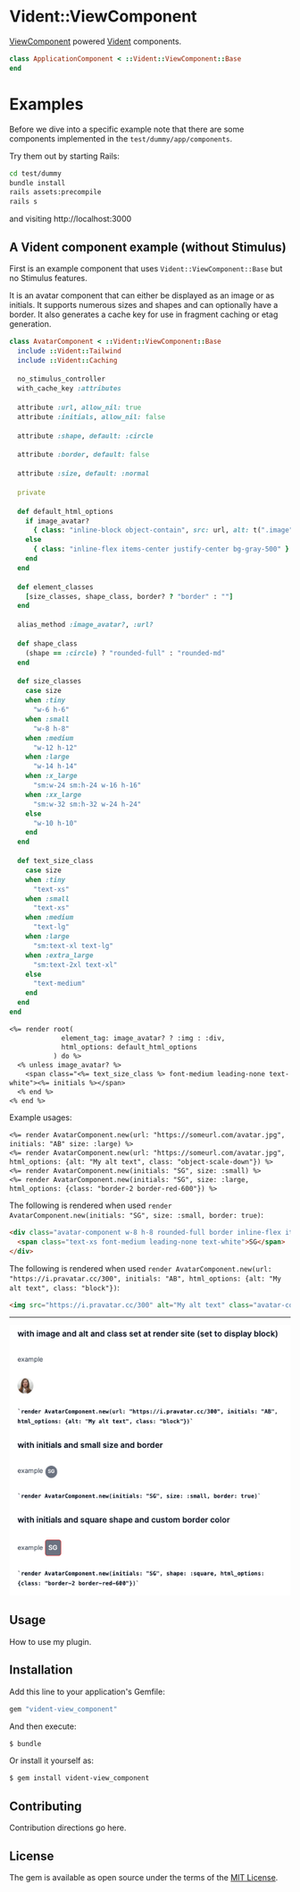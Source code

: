 # Vident::ViewComponent

[ViewComponent](https://viewcomponent.org/) powered [Vident](https://github.com/stevegeek/vident) components.

```ruby
class ApplicationComponent < ::Vident::ViewComponent::Base
end
```

# Examples

Before we dive into a specific example note that there are some components implemented in the `test/dummy/app/components`.

Try them out by starting Rails:

```bash
cd test/dummy
bundle install
rails assets:precompile
rails s
```

and visiting http://localhost:3000


## A Vident component example (without Stimulus)

First is an example component that uses `Vident::ViewComponent::Base` but no Stimulus features. 

It is an avatar component that can either be displayed as an image or as initials. It supports numerous sizes and shapes and can optionally have a border. It also generates a cache key for use in fragment caching or etag generation.

```ruby
class AvatarComponent < ::Vident::ViewComponent::Base
  include ::Vident::Tailwind
  include ::Vident::Caching

  no_stimulus_controller
  with_cache_key :attributes

  attribute :url, allow_nil: true
  attribute :initials, allow_nil: false

  attribute :shape, default: :circle

  attribute :border, default: false

  attribute :size, default: :normal

  private

  def default_html_options
    if image_avatar?
      { class: "inline-block object-contain", src: url, alt: t(".image") }
    else
      { class: "inline-flex items-center justify-center bg-gray-500" }
    end
  end

  def element_classes
    [size_classes, shape_class, border? ? "border" : ""]
  end

  alias_method :image_avatar?, :url?

  def shape_class
    (shape == :circle) ? "rounded-full" : "rounded-md"
  end

  def size_classes
    case size
    when :tiny
      "w-6 h-6"
    when :small
      "w-8 h-8"
    when :medium
      "w-12 h-12"
    when :large
      "w-14 h-14"
    when :x_large
      "sm:w-24 sm:h-24 w-16 h-16"
    when :xx_large
      "sm:w-32 sm:h-32 w-24 h-24"
    else
      "w-10 h-10"
    end
  end

  def text_size_class
    case size
    when :tiny
      "text-xs"
    when :small
      "text-xs"
    when :medium
      "text-lg"
    when :large
      "sm:text-xl text-lg"
    when :extra_large
      "sm:text-2xl text-xl"
    else
      "text-medium"
    end
  end
end
```

```erb
<%= render root(
             element_tag: image_avatar? ? :img : :div,
             html_options: default_html_options
           ) do %>
  <% unless image_avatar? %>
    <span class="<%= text_size_class %> font-medium leading-none text-white"><%= initials %></span>
  <% end %>
<% end %>
```

Example usages:

```erb
<%= render AvatarComponent.new(url: "https://someurl.com/avatar.jpg", initials: "AB" size: :large) %>
<%= render AvatarComponent.new(url: "https://someurl.com/avatar.jpg", html_options: {alt: "My alt text", class: "object-scale-down"}) %>
<%= render AvatarComponent.new(initials: "SG", size: :small) %>
<%= render AvatarComponent.new(initials: "SG", size: :large, html_options: {class: "border-2 border-red-600"}) %>
```

The following is rendered when used `render AvatarComponent.new(initials: "SG", size: :small, border: true)`:

```html
<div class="avatar-component w-8 h-8 rounded-full border inline-flex items-center justify-center bg-gray-500" id="avatar-component-9790427-12">
  <span class="text-xs font-medium leading-none text-white">SG</span>
</div>
```

The following is rendered when used `render AvatarComponent.new(url: "https://i.pravatar.cc/300", initials: "AB", html_options: {alt: "My alt text", class: "block"})`:

```html
<img src="https://i.pravatar.cc/300" alt="My alt text" class="avatar-component w-10 h-10 rounded-full object-contain block" id="avatar-component-7083941-11">
```

----

![Example](examples/avatar.png)

## Usage
How to use my plugin.

## Installation
Add this line to your application's Gemfile:

```ruby
gem "vident-view_component"
```

And then execute:
```bash
$ bundle
```

Or install it yourself as:
```bash
$ gem install vident-view_component
```

## Contributing
Contribution directions go here.

## License
The gem is available as open source under the terms of the [MIT License](https://opensource.org/licenses/MIT).
